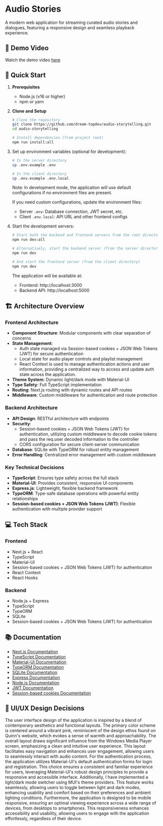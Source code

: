 # Audio Stories

A modern web application for streaming curated audio stories and dialogues, featuring a responsive design and seamless playback experience.

## 🎥 Demo Video

Watch the demo video [here](https://www.loom.com/share/360379c187c5446eb29601482277e746)

## 🚀 Quick Start

1. **Prerequisites**
   - Node.js (v16 or higher)
   - npm or yarn

2. **Clone and Setup**
   ```bash
   # Clone the repository
   git clone https://github.com/dream-topdev/audio-storytelling.git
   cd audio-storytelling

   # Install dependencies (from project root)
   npm run install:all
   ```

3. Set up environment variables (optional for development):
   ```bash
   # In the server directory
   cp .env.example .env
   
   # In the client directory
   cp .env.example .env.local
   ```
   
   Note: In development mode, the application will use default configurations if no environment files are present.
   
   If you need custom configurations, update the environment files:
   - Server `.env`: Database connection, JWT secret, etc.
   - Client `.env.local`: API URL and other frontend configs

4. Start the development servers:
   ```bash
   # Start both the backend and frontend servers from the root directory
   npm run dev:all

   # Alternatively, start the backend server (from the server directory)
   npm run dev
   
   # And start the frontend server (from the client directory)
   npm run dev
   ```

   The application will be available at:
   - Frontend: http://localhost:3000
   - Backend API: http://localhost:5000

## 🏗️ Architecture Overview

### Frontend Architecture
- **Component Structure**: Modular components with clear separation of concerns
- **State Management**: 
  - Auth state managed via Session-based cookies + JSON Web Tokens (JWT) for secure authentication
  - Local state for audio player controls and playlist management
  - React Context is used to manage authentication actions and user information, providing a centralized way to access and update auth state across the application.
- **Theme System**: Dynamic light/dark mode with Material-UI
- **Type Safety**: Full TypeScript implementation
- **Routing**: Next.js routing with dynamic routes and API routes
- **Middleware**: Custom middleware for authentication and route protection


### Backend Architecture
- **API Design**: RESTful architecture with endpoints
- **Security**: 
  - Session-based cookies + JSON Web Tokens (JWT) for authentication, utilizing custom middleware to decode cookie tokens and pass the req.user decoded information to the controller
  - CORS configuration for secure client-server communication
- **Database**: SQLite with TypeORM for robust entity management
- **Error Handling**: Centralized error management with custom middleware

### Key Technical Decisions
- **TypeScript**: Ensures type safety across the full stack
- **Material-UI**: Provides consistent, responsive UI components
- **Express.js**: Lightweight, flexible backend framework
- **TypeORM**: Type-safe database operations with powerful entity relationships
- **Session-based cookies + JSON Web Tokens (JWT)**: Flexible authentication with multiple provider support

## 💻 Tech Stack

### Frontend
- Next.js + React
- TypeScript
- Material-UI
- Session-based cookies + JSON Web Tokens (JWT) for authentication
- React Context
- React Hooks
### Backend
- Node.js + Express
- TypeScript
- TypeORM
- SQLite
- Session-based cookies + JSON Web Tokens (JWT) for authentication


## 📚 Documentation

- [Next.js Documentation](https://nextjs.org/docs)
- [TypeScript Documentation](https://www.typescriptlang.org/docs)
- [Material-UI Documentation](https://mui.com/material-ui/getting-started/overview/)
- [TypeORM Documentation](https://typeorm.io/)
- [SQLite Documentation](https://www.sqlite.org/docs.html)
- [Express Documentation](https://expressjs.com/en/4x/api.html)
- [Node.js Documentation](https://nodejs.org/en/docs)
- [JWT Documentation](https://jwt.io/)
- [Session-based cookies Documentation](https://developer.mozilla.org/en-US/docs/Web/HTTP/Cookies)

## 🎨 UI/UX Design Decisions

The user interface design of the application is inspired by a blend of contemporary aesthetics and functional layouts. The primary color scheme is centered around a vibrant pink, reminiscent of the design ethos found on Quinn's website, which evokes a sense of warmth and approachability.
The overall layout draws significant influence from the Windows Media Player screen, emphasizing a clean and intuitive user experience. This layout facilitates easy navigation and enhances user engagement, allowing users to seamlessly interact with audio content.
For the authentication process, the application utilizes Material-UI's default authentication forms for login and registration. This choice ensures a consistent and familiar experience for users, leveraging Material-UI's robust design principles to provide a responsive and accessible interface.
Additionally, I have implemented a light/dark mode switcher using MUI's theme providers. This feature works seamlessly, allowing users to toggle between light and dark modes, enhancing usability and comfort based on their preferences and ambient lighting conditions.
Furthermore, the application is designed to be mobile responsive, ensuring an optimal viewing experience across a wide range of devices, from desktops to smartphones. This responsiveness enhances accessibility and usability, allowing users to engage with the application effortlessly, regardless of their device.
